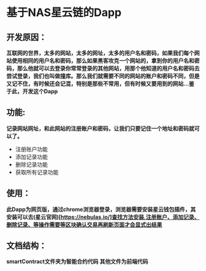 # 基于NAS星云链的Dapp

## 开发原因：

**互联网的世界，太多的网站，太多的网址，太多的用户名和密码，如果我们每个网站使用相同的用户名和密码，那么如果黑客攻克一个网站的，拿到你的用户名和密码，那么他就可以去登录你常常登录的其他网站，用那个他知道的用户名和密码去尝试登录，我们也叫做撞库。那么我们就需要不同的网站的账户和密码不同，但是又记不住，有时候还会记混，特别是那些不常用，但有时候又要用到的网站...鉴于此，开发这个Dapp**


## 功能:

**记录网站网址，和此网站的注册账户和密码，让我们只要记住一个地址和密码就可以了。**

 - 注册账户功能
 - 添加记录功能
 - 删除记录功能
 - 获取所有记录功能

## 使用：

**此Dapp为网页版，通过chrome浏览器登录，浏览器需要安装星云钱包插件，其安装可以去(星云官网)[https://nebulas.io/]查找方法安装,注册账户、添加记录、删除记录、等操作需要等区块确认交易再刷新页面才会显式出结果**

## 文档结构：

**smartContract文件夹为智能合约代码**
**其他文件为前端代码**

